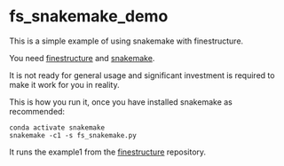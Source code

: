# fs_snakemake_demo

This is a simple example of using snakemake with finestructure.

You need [finestructure](https://github.com/danjlawson/finestructure4) and [snakemake](https://snakemake.readthedocs.io/en/stable/getting_started/installation.html).

It is not ready for general usage and significant investment is required to make it work for you in reality.

This is how you run it, once you have installed snakemake as recommended:
```{bash}
conda activate snakemake
snakemake -c1 -s fs_snakemake.py
```
It runs the example1 from the  [finestructure](https://github.com/danjlawson/finestructure4) repository.
